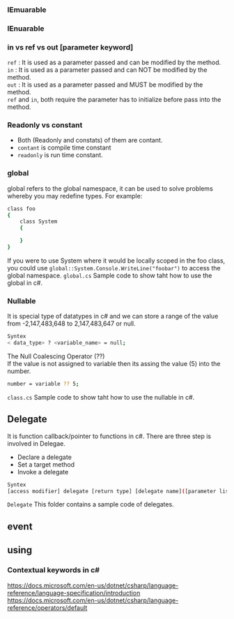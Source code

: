 ### IEmuarable

### IEnuarable

### in vs ref vs out [parameter keyword]
`ref` : It is used as a parameter passed and can be modified by the method.  
`in` : It is used as a parameter passed and can NOT be modified by the method.  
`out` : It is used as a parameter passed and MUST be modified by the method.  
`ref` and `in`, both require the parameter has to initialize before pass into the method.

### Readonly vs constant

- Both (Readonly and constats) of them  are contant.
- `contant` is compile time constant
- `readonly` is run time constant. 

### global

global refers to the global namespace, it can be used to solve problems whereby you may redefine types. For example:
```sh
class foo
{
    class System
    {

    }
}
```
If you were to use System where it would be locally scoped in the foo class, you could use 
`global::System.Console.WriteLine("foobar")` to access the global namespace.
`global.cs` Sample code to show taht how to use the global in c#.  

### Nullable

It is special type of  datatypes in c# and we can store a range of the value from -2,147,483,648 to 2,147,483,647 or null.  
```sh
Syntex
< data_type> ? <variable_name> = null;
```

The Null Coalescing Operator (??)  
If the value is not assigned to variable then its assing the value (5) into the number.  
```sh
number = variable ?? 5;
```
`class.cs` Sample code to show taht how to use the nullable in c#.  

## Delegate 
It is function callback/pointer to functions in c#. There are three step is involved in Delegae.
- Declare a delegate
- Set a target method
- Invoke a delegate
```sh
Syntex
[access modifier] delegate [return type] [delegate name]([parameter list])
```
`Delegate` This folder contains a sample code of delegates.


## event

## using


### Contextual keywords in c#


https://docs.microsoft.com/en-us/dotnet/csharp/language-reference/language-specification/introduction
https://docs.microsoft.com/en-us/dotnet/csharp/language-reference/operators/default

